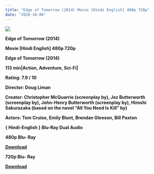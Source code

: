 ```yaml
---
title: "Edge of Tomorrow (2014) Movie [Hindi English] 480p 720p"
date: "2020-10-06"
---
```


**![](https://1.bp.blogspot.com/-HcCG0Cam7Lg/XvRlsM-Gn0I/AAAAAAAADsw/jE8314PMe8Ii3qQkuwNjI1PV6-aUXeGGQCLcBGAsYHQ/s1600/ponnmkkhbhh7654221gvvuunkkk.jpg)**

 **Edge of Tomorrow (2014)**

**Movie \[Hindi English\] 480p 720p** 

 **Edge of Tomorrow (2014)**

**113 min|Action, Adventure, Sci-Fi|**

**Rating: 7.9 / 10** 

**Director: Doug Liman**

**Creator: Christopher McQuarrie (screenplay by), Jez Butterworth (screenplay by), John-Henry Butterworth (screenplay by), Hiroshi Sakurazaka (based on the novel “All You Need Is Kill” by)**

**Actors: Tom Cruise, Emily Blunt, Brendan Gleeson, Bill Paxton**

 **{ Hindi-English } Blu-Ray Dual Audio**

**480p Blu- Ray**

**[Download](http://instantdown.xyz/R8b3mJLsqT)** 

**720p Blu- Ray**

**[Download](http://instantdown.xyz/tuN3v1wGHD)**
